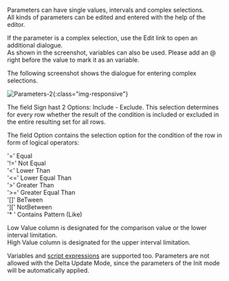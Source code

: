 Parameters can have single values, intervals and complex selections. <br>
All kinds of parameters can be edited and entered with the help of the editor.

If the parameter is a complex selection, use the Edit link to open an additional dialogue.<br>
As shown in the screenshot, variables can also be used. Please add an @ right before the value to mark it as an variable.

The following screenshot shows the dialogue for entering complex selections.

![Parameters-2](/img/content/Parameters-2.png){:class="img-responsive"}

The field Sign hast 2 Options: Include - Exclude. This selection determines for every row whether the result of the condition is included or excluded in the entire resulting set for all rows.

The field Option contains the selection option for the condition of the row in form of logical operators:<br>

'='  Equal<br>
'!=' Not Equal<br>
'<' Lower Than<br>
'<=' Lower Equal Than <br>
'>' Greater Than <br>
'>=' Greater Equal Than <br>
'[]' BeTween <br>
'][' NotBetween<br>
'* ' Contains Pattern (Like)

Low Value column is designated for the comparison value or the lower interval limitation.<br>
High Value column is designated for the upper interval limitation.
 

Variables and [script expressions](../advanced-techniques/script-expressions) are supported too. 
Parameters are not allowed with the Delta Update Mode, since the parameters of the Init mode will be automatically applied. 
